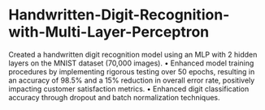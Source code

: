 # Handwritten-Digit-Recognition-with-Multi-Layer-Perceptron
Created a handwritten digit recognition model using an MLP with 2 hidden layers on the MNIST dataset (70,000 images).
•
Enhanced model training procedures by implementing rigorous testing over 50 epochs, resulting in an accuracy of 98.5% and a 15% reduction in overall error rate, positively impacting customer satisfaction metrics.
•
Enhanced digit classification accuracy through dropout and batch normalization techniques.
